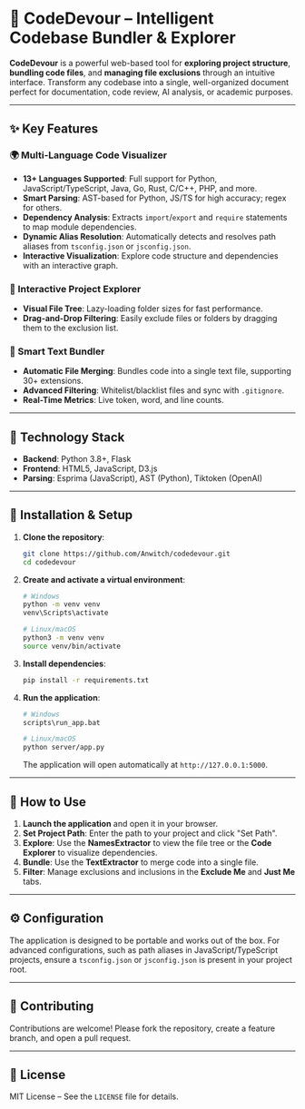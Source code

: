 # 🧭 CodeDevour – Intelligent Codebase Bundler & Explorer

**CodeDevour** is a powerful web-based tool for **exploring project structure**, **bundling code files**, and **managing file exclusions** through an intuitive interface. Transform any codebase into a single, well-organized document perfect for documentation, code review, AI analysis, or academic purposes.

---

## ✨ Key Features

### 🌍 Multi-Language Code Visualizer
- **13+ Languages Supported**: Full support for Python, JavaScript/TypeScript, Java, Go, Rust, C/C++, PHP, and more.
- **Smart Parsing**: AST-based for Python, JS/TS for high accuracy; regex for others.
- **Dependency Analysis**: Extracts `import`/`export` and `require` statements to map module dependencies.
- **Dynamic Alias Resolution**: Automatically detects and resolves path aliases from `tsconfig.json` or `jsconfig.json`.
- **Interactive Visualization**: Explore code structure and dependencies with an interactive graph.

### 📂 Interactive Project Explorer
- **Visual File Tree**: Lazy-loading folder sizes for fast performance.
- **Drag-and-Drop Filtering**: Easily exclude files or folders by dragging them to the exclusion list.

### 📝 Smart Text Bundler
- **Automatic File Merging**: Bundles code into a single text file, supporting 30+ extensions.
- **Advanced Filtering**: Whitelist/blacklist files and sync with `.gitignore`.
- **Real-Time Metrics**: Live token, word, and line counts.

---

## 🧰 Technology Stack

- **Backend**: Python 3.8+, Flask
- **Frontend**: HTML5, JavaScript, D3.js
- **Parsing**: Esprima (JavaScript), AST (Python), Tiktoken (OpenAI)

---

## 🔧 Installation & Setup

1. **Clone the repository**:
   ```bash
   git clone https://github.com/Anwitch/codedevour.git
   cd codedevour
   ```
2. **Create and activate a virtual environment**:
   ```bash
   # Windows
   python -m venv venv
   venv\Scripts\activate
   
   # Linux/macOS
   python3 -m venv venv
   source venv/bin/activate
   ```
3. **Install dependencies**:
   ```bash
   pip install -r requirements.txt
   ```
4. **Run the application**:
   ```bash
   # Windows
   scripts\run_app.bat
   
   # Linux/macOS
   python server/app.py
   ```
   The application will open automatically at `http://127.0.0.1:5000`.

---

## 🎯 How to Use

1. **Launch the application** and open it in your browser.
2. **Set Project Path**: Enter the path to your project and click "Set Path".
3. **Explore**: Use the **NamesExtractor** to view the file tree or the **Code Explorer** to visualize dependencies.
4. **Bundle**: Use the **TextExtractor** to merge code into a single file.
5. **Filter**: Manage exclusions and inclusions in the **Exclude Me** and **Just Me** tabs.

---

## ⚙️ Configuration

The application is designed to be portable and works out of the box. For advanced configurations, such as path aliases in JavaScript/TypeScript projects, ensure a `tsconfig.json` or `jsconfig.json` is present in your project root.

---

## 🤝 Contributing

Contributions are welcome! Please fork the repository, create a feature branch, and open a pull request.

---

## 📜 License

MIT License – See the `LICENSE` file for details.